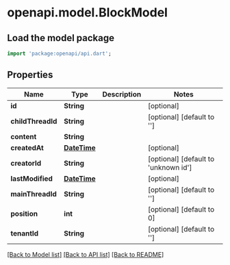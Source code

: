 # openapi.model.BlockModel

## Load the model package
```dart
import 'package:openapi/api.dart';
```

## Properties
Name | Type | Description | Notes
------------ | ------------- | ------------- | -------------
**id** | **String** |  | [optional] 
**childThreadId** | **String** |  | [optional] [default to '']
**content** | **String** |  | 
**createdAt** | [**DateTime**](DateTime.md) |  | [optional] 
**creatorId** | **String** |  | [optional] [default to 'unknown id']
**lastModified** | [**DateTime**](DateTime.md) |  | [optional] 
**mainThreadId** | **String** |  | [optional] [default to '']
**position** | **int** |  | [optional] [default to 0]
**tenantId** | **String** |  | [optional] [default to '']

[[Back to Model list]](../README.md#documentation-for-models) [[Back to API list]](../README.md#documentation-for-api-endpoints) [[Back to README]](../README.md)


